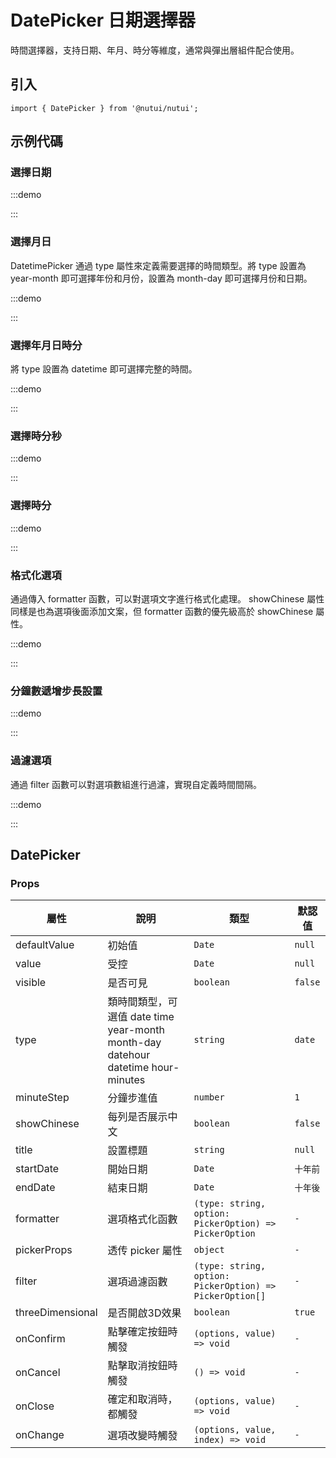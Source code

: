 # DatePicker 日期選擇器



時間選擇器，支持日期、年月、時分等維度，通常與彈出層組件配合使用。

## 引入

```tsx
import { DatePicker } from '@nutui/nutui';
```

## 示例代碼

### 選擇日期

:::demo

<CodeBlock src='h5/demo1.tsx'></CodeBlock>

:::

### 選擇月日

DatetimePicker 通過 type 屬性來定義需要選擇的時間類型。將 type 設置為 year-month 即可選擇年份和月份，設置為 month-day 即可選擇月份和日期。

:::demo

<CodeBlock src='h5/demo2.tsx'></CodeBlock>

:::

### 選擇年月日時分

將 type 設置為 datetime 即可選擇完整的時間。

:::demo

<CodeBlock src='h5/demo3.tsx'></CodeBlock>

:::

### 選擇時分秒

:::demo

<CodeBlock src='h5/demo4.tsx'></CodeBlock>

:::

### 選擇時分

:::demo

<CodeBlock src='h5/demo5.tsx'></CodeBlock>

:::

### 格式化選項

通過傳入 formatter 函數，可以對選項文字進行格式化處理。 showChinese 屬性同樣是也為選項後面添加文案，但 formatter 函數的優先級高於 showChinese 屬性。

:::demo

<CodeBlock src='h5/demo6.tsx'></CodeBlock>

:::

### 分鐘數遞增步長設置

:::demo

<CodeBlock src='h5/demo7.tsx'></CodeBlock>

:::

### 過濾選項

通過 filter 函數可以對選項數組進行過濾，實現自定義時間間隔。

:::demo

<CodeBlock src='h5/demo8.tsx'></CodeBlock>

:::

## DatePicker

### Props

| 屬性 | 說明 | 類型 | 默認值 |
| --- | --- | --- | --- |
| defaultValue | 初始值 | `Date` | `null` |
| value | 受控 | `Date` | `null` |
| visible | 是否可見 | `boolean` | `false` |
| type | 類時間類型，可選值 date time year-month month-day datehour datetime hour-minutes | `string` | `date` |
| minuteStep | 分鐘步進值 | `number` | `1` |
| showChinese | 每列是否展示中文 | `boolean` | `false` |
| title | 設置標題 | `string` | `null` |
| startDate | 開始日期 | `Date` | `十年前` |
| endDate | 結束日期 | `Date` | `十年後` |
| formatter | 選項格式化函數 | `(type: string, option: PickerOption) => PickerOption` | `-` |
| pickerProps | 透传 picker 屬性 | `object` | `-` |
| filter | 選項過濾函數 | `(type: string, option: PickerOption) => PickerOption[]` | `-` |
| threeDimensional | 是否開啟3D效果 | `boolean` | `true` |
| onConfirm | 點擊確定按鈕時觸發 | `(options, value) => void` | `-` |
| onCancel | 點擊取消按鈕時觸發 | `() => void` | `-` |
| onClose | 確定和取消時，都觸發 | `(options, value) => void` | `-` |
| onChange | 選項改變時觸發 | `(options, value, index) => void` | `-` |